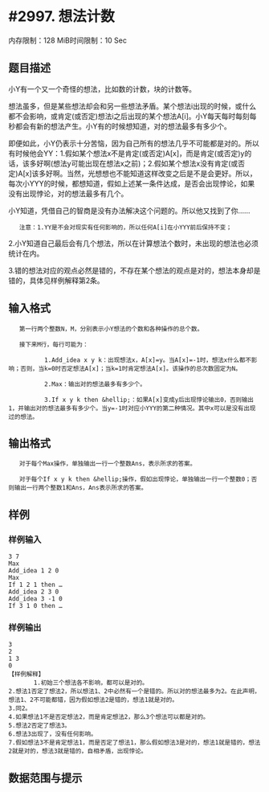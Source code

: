 # #2997. 想法计数

内存限制：128 MiB时间限制：10 Sec

## 题目描述

小Y有一个又一个奇怪的想法，比如数的计数，块的计数等。

想法虽多，但是某些想法却会和另一些想法矛盾。某个想法i出现的时候，或什么都不会影响，或肯定(或否定)想法i之后出现的某个想法A[i]。小Y每天每时每刻每秒都会有新的想法产生。小Y有的时候想知道，对的想法最多有多少个。

即便如此，小Y仍表示十分苦恼，因为自己所有的想法几乎不可能都是对的。所以有时候他会YY：1.假如某个想法x不是肯定(或否定)A[x]，而是肯定(或否定)y的话，该多好啊(想法y可能出现在想法x之前)；2.假如某个想法x没有肯定(或否定)A[x]该多好啊。当然，光想想也不能知道这样改变之后是不是会更好。所以，每次小YYY的时候，都想知道，假如上述某一条件达成，是否会出现悖论，如果没有出现悖论，对的想法最多有几个。

小Y知道，凭借自己的智商是没有办法解决这个问题的。所以他又找到了你&hellip;&hellip;

       注意：1.YY是不会对现实有任何影响的，所以任何A[i]在小YYY前后保持不变；

2.小Y知道自己最后会有几个想法，所以在计算想法个数时，未出现的想法也必须统计在内。

3.错的想法对应的观点必然是错的，不存在某个想法的观点是对的，想法本身却是错的，具体见样例解释第2条。

## 输入格式

       第一行两个整数N，M，分别表示小Y想法的个数和各种操作的总个数。

       接下来M行，每行可能为：

              1.Add_idea x y k：出现想法x，A[x]=y。当A[x]=-1时，想法x什么都不影响；否则，当k=0时否定想法A[x]；当k=1时肯定想法A[x]。该操作的总次数固定为N。

              2.Max：输出对的想法最多有多少个。

              3.If x y k then &hellip;：如果A[x]变成y后出现悖论输出0，否则输出1，并输出对的想法最多有多少个。当y=-1时对应小YYY的第二种情况。其中x可以是没有出现过的想法。

## 输出格式

 

       对于每个Max操作，单独输出一行一个整数Ans，表示所求的答案。

       对于每个If x y k then &hellip;操作，假如出现悖论，单独输出一行一个整数0；否则输出一行两个整数1和Ans，Ans表示所求的答案。

## 样例

### 样例输入

    
    3 7
    Max
    Add_idea 1 2 0
    Max
    If 1 2 1 then …
    Add_idea 2 3 0
    Add_idea 3 -1 0
    If 3 1 0 then …
    
    

### 样例输出

    
    3
    2
    1 3
    0
    【样例解释】
           1.初始三个想法各不影响，都可以是对的。
    2.想法1否定了想法2，所以想法1、2中必然有一个是错的。所以对的想法最多为2。在此声明，想法1、2不可能都错，因为假如想法2是错的，想法1就是对的。
    3.同2。
    4.如果想法1不是否定想法2，而是肯定想法2，那么3个想法可以都是对的。
    5.想法2否定了想法3。
    6.想法3出现了，没有任何影响。
    7.假如想法3不是肯定想法1，而是否定了想法1，那么假如想法3是对的，想法1就是错的，想法2就是对的，想法3就是错的，自相矛盾，出现悖论。
    

## 数据范围与提示
